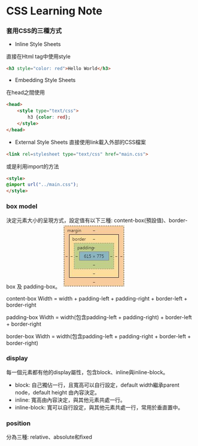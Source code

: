 # CSS Learning Note

### 套用CSS的三種方式
* Inline Style Sheets

直接在Html tag中使用style
```html
<h3 style="color: red">Hello World</h3>
```
* Embedding Style Sheets

在head之間使用
```html
<head>
	<style type="text/css">
		h3 {color: red}; 
	</style>
</head>
```
* External Style Sheets
直接使用link載入外部的CSS檔案
```html
<link rel=stylesheet type="text/css" href="main.css">
```
或是利用import的方法
```html
<style> 
@import url("../main.css"); 
</style>
```


### box model
決定元素大小的呈現方式，設定值有以下三種: content-box(預設值)、border-box 及 padding-box。
![box-model](https://github.com/sean1093/learning-note/blob/master/img/boxModel.JPG "Box Model")

content-box
Width = width + padding-left + padding-right + border-left + border-right

padding-box
Width = width(包含padding-left + padding-right) + border-left + border-right

border-box
Width = width(包含padding-left + padding-right + border-left + border-right)

### display
每一個元素都有他的display屬性，包含block、inline與inline-block。
* block: 自己獨佔一行，且寬高可以自行設定，default width繼承parent node，default height 由內容決定。 
* inline: 寬高由內容決定，與其他元素共處一行。
* inline-block: 寬可以自行設定，與其他元素共處一行，常用於垂直置中。

### position
分為三種: relative、absolute和fixed



